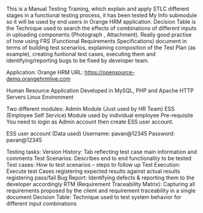 This is a Manual Testing Training, which explain and apply STLC different stages in a functional testing process, it has been tested My Info submodule so it will be used by end users in Orange HRM application. Decision Table is the Technique used to search the effects of combinations of different inputs in uploading components (Photograph , Attachment).
Really good practise of how using FRS (Functional Requirements Specifications) document in terms of building test scenarios, explaining composition of the Test Plan (as example), creating funtional test cases, executing them and identifying/reporting bugs to be fixed by developer team.

Application: Orange HRM
URL: https://opensource-demo.orangehrmlive.com

Human Resource Application
Developed in MySQL, PHP and Apache HTTP Servers
Linux Environment

Two different modules:
Admin Module (Just used by HR Team)
ESS (Employee Self Service) Module used by individual employee
Pre-requisite
You need to login as Admin account then create ESS user account.

ESS user account (Data used)
Username: pavan@12345
Password: pavan@12345

Testing tasks:
Version History: Tab reflecting test case main information and comments
Test Scenarios: Describes end to end functionality to be tested
Test cases: How to test scenarios – steps to follow up
Test Execution: Execute test Cases registering expected results against actual results registering pass/fail
Bug Report: Identifying defects & reporting them to the developer accordingly
RTM (Requirement Traceability Matrix): Capturing all requirements proposed by the client and requirement traceability in a single document
Decision Table: Technique used to test system behavior for different input combinations

